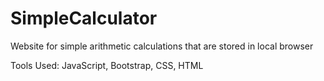 # SimpleCalculator
Website for simple arithmetic calculations that are stored in local browser

Tools Used: JavaScript, Bootstrap, CSS, HTML
